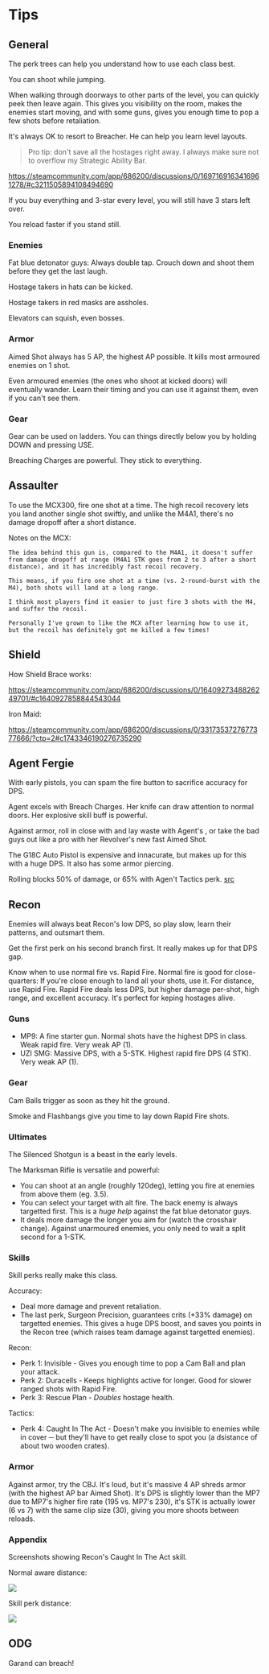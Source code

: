 # Tips

## General

The perk trees can help you understand how to use each class best.

You can shoot while jumping.

When walking through doorways to other parts of the level, you can quickly peek then leave again. This gives you visibility on the room, makes the enemies start moving, and with some guns, gives you enough time to pop a few shots before retaliation.

It's always OK to resort to Breacher. He can help you learn level layouts.

> Pro tip: don't save all the hostages right away. I always make sure not to overflow my Strategic Ability Bar.

https://steamcommunity.com/app/686200/discussions/0/1697169163416961278/#c3211505894108494690

If you buy everything and 3-star every level, you will still have 3 stars left over.

You reload faster if you stand still.

### Enemies

Fat blue detonator guys: Always double tap. Crouch down and shoot them before they get the last laugh.

Hostage takers in hats can be kicked.

Hostage takers in red masks are assholes.

Elevators can squish, even bosses.

### Armor

Aimed Shot always has 5 AP, the highest AP possible. It kills most armoured enemies on 1 shot.

Even armoured enemies (the ones who shoot at kicked doors) will eventually wander. Learn their timing and you can use it against them, even if you can't see them.

### Gear

Gear can be used on ladders. You can things directly below you by holding DOWN and pressing USE.

Breaching Charges are powerful. They stick to everything.


## Assaulter

To use the MCX300, fire one shot at a time. The high recoil recovery lets you land another single shot swiftly, and unlike the M4A1, there's no damage dropoff after a short distance.

Notes on the MCX:

	The idea behind this gun is, compared to the M4A1, it doesn't suffer from damage dropoff at range (M4A1 STK goes from 2 to 3 after a short distance), and it has incredibly fast recoil recovery.

	This means, if you fire one shot at a time (vs. 2-round-burst with the M4), both shots will land at a long range.

	I think most players find it easier to just fire 3 shots with the M4, and suffer the recoil.

	Personally I've grown to like the MCX after learning how to use it, but the recoil has definitely got me killed a few times!


## Shield

How Shield Brace works:

https://steamcommunity.com/app/686200/discussions/0/1640927348826249701/#c1640927858844543044

Iron Maid:

https://steamcommunity.com/app/686200/discussions/0/3317353727677377666/?ctp=2#c1743346190276735290

## Agent Fergie

With early pistols, you can spam the fire button to sacrifice accuracy for DPS.

Agent excels with Breach Charges. Her knife can draw attention to normal doors. Her explosive skill buff is powerful.

Against armor, roll in close with and lay waste with Agent's , or take the bad guys out like a pro with her Revolver's new fast Aimed Shot.

The G18C Auto Pistol is expensive and innacurate, but makes up for this with a huge DPS. It also has some armor piercing.

Rolling blocks 50% of damage, or 65% with Agen't Tactics perk.
[src](https://steamcommunity.com/app/686200/discussions/0/3183345000083186460/?ctp=14#c1696046342868246863)


## Recon

Enemies will always beat Recon's low DPS, so play slow, learn their patterns, and outsmart them.

Get the first perk on his second branch first. It really makes up for that DPS gap.

Know when to use normal fire vs. Rapid Fire. Normal fire is good for close-quarters: If you're close enough to land all your shots, use it. For distance, use Rapid Fire. Rapid Fire deals less DPS, but higher damage per-shot, high range, and excellent accuracy. It's perfect for keping hostages alive.

### Guns

- MP9: A fine starter gun. Normal shots have the highest DPS in class. Weak rapid fire. Very weak AP (1).
- UZI SMG: Massive DPS, with a 5-STK. Highest rapid fire DPS (4 STK). Very weak AP (1).

### Gear

Cam Balls trigger as soon as they hit the ground.

Smoke and Flashbangs give you time to lay down Rapid Fire shots.

### Ultimates

The Silenced Shotgun is a beast in the early levels.

The Marksman Rifle is versatile and powerful:

- You can shoot at an angle (roughly 120deg), letting you fire at enemies from above them (eg. 3.5).
- You can select your target with alt fire. The back enemy is always targetted first. This is a _huge help_ against the fat blue detonator guys.
- It deals more damage the longer you aim for (watch the crosshair change). Against unarmoured enemies, you only need to wait a split second for a 1-STK.

### Skills

Skill perks really make this class.

Accuracy:

- Deal more damage and prevent retaliation.
- The last perk, Surgeon Precision, guarantees crits (+33% damage) on targetted enemies. This gives a huge DPS boost, and saves you points in the Recon tree (which raises team damage against targetted enemies).

Recon:

- Perk 1: Invisible - Gives you enough time to pop a Cam Ball and plan your attack.
- Perk 2: Duracells - Keeps highlights active for longer. Good for slower ranged shots with Rapid Fire.
- Perk 3: Rescue Plan - _Doubles_ hostage health.

Tactics:

- Perk 4: Caught In The Act - Doesn't make you invisible to enemies while in cover ─ but they'll have to get really close to spot you (a dsistance of about two wooden crates).

### Armor

Against armor, try the CBJ. It's loud, but it's massive 4 AP shreds armor (with the highest AP bar Aimed Shot). It's DPS is slightly lower than the MP7 due to MP7's higher fire rate (195 vs. MP7's 230), it's STK is actually lower (6 vs 7) with the same clip size (30), giving you more shoots between reloads.

### Appendix

Screenshots showing Recon's Caught In The Act skill.

Normal aware distance:

![](media/recon-cover-1.png)

Skill perk distance:

![](media/recon-cover-2.png)


## ODG

Garand can breach!
